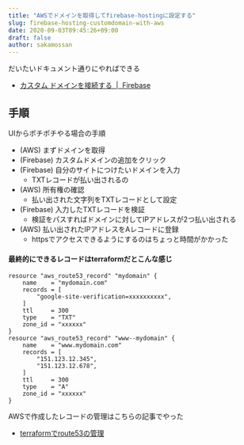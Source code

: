 ```yaml
---
title: "AWSでドメインを取得してfirebase-hostingに設定する"
slug: firebase-hosting-customdomain-with-aws
date: 2020-09-03T09:45:26+09:00
draft: false
author: sakamossan
---
```


だいたいドキュメント通りにやればできる

- [カスタム ドメインを接続する  |  Firebase](https://firebase.google.com/docs/hosting/custom-domain?hl=ja)


## 手順

UIからポチポチやる場合の手順

- (AWS) まずドメインを取得
- (Firebase) カスタムドメインの追加をクリック
- (Firebase) 自分のサイトにつけたいドメインを入力
    - TXTレコードが払い出されるの
- (AWS) 所有権の確認
    - 払い出された文字列をTXTレコードとして設定
- (Firebase) 入力したTXTレコードを検証
    - 検証をパスすればドメインに対してIPアドレスが2つ払い出される
- (AWS) 払い出されたIPアドレスをAレコードに登録
    - httpsでアクセスできるようにするのはちょっと時間がかかった


#### 最終的にできるレコードはterraformだとこんな感じ

```
resource "aws_route53_record" "mydomain" {
    name    = "mydomain.com"
    records = [
        "google-site-verification=xxxxxxxxxx",
    ]
    ttl     = 300
    type    = "TXT"
    zone_id = "xxxxxx"
}
resource "aws_route53_record" "www--mydomain" {
    name    = "www.mydomain.com"
    records = [
        "151.123.12.345",
        "151.123.12.678",
    ]
    ttl     = 300
    type    = "A"
    zone_id = "xxxxxx"
}
```

AWSで作成したレコードの管理はこちらの記事でやった

- [terraformでroute53の管理](https://blog.n-t.jp/terraform-route53/)

